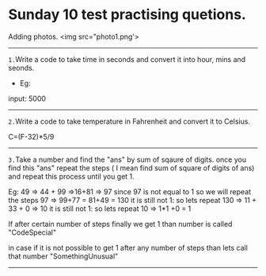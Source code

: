 # Sunday 10 test practising quetions.

Adding photos.
<img src="photo1.png'>

---

`1.`Write a code to take time in seconds and convert it into hour, mins and seonds.

- Eg:

input:
5000

---

`2.`Write a code to take temperature in Fahrenheit and convert it to Celsius.

C=(F-32)\*5/9

---

`3.`Take a number and find the "ans" by sum of sqaure of digits. once you find this "ans" repeat the steps ( I mean find sum of square of digits of ans) and repeat this process until you get 1.

Eg: 49 => 44 + 99 =>16+81 => 97
since 97 is not equal to 1 so we will repeat the steps
97 => 99+77 = 81+49 = 130
it is still not 1: so lets repeat
130 => 11 + 33 + 0 => 10 it is still not 1: so lets repeat
10 => 1\*1 +0 = 1

If after certain number of steps finally we get 1 than number is called "CodeSpecial"

in case if it is not possible to get 1 after any number of steps than lets call that number "SomethingUnusual"

---
